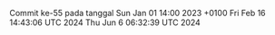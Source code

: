Commit ke-55 pada tanggal Sun Jan 01 14:00 2023 +0100
Fri Feb 16 14:43:06 UTC 2024
Thu Jun  6 06:32:39 UTC 2024
